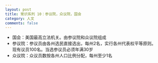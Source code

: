 ```yaml
---
layout: post
title: 常识系列 10：参议院，众议院，国会
category: 人文
comments: false
---
```


 * 国会：美国最高立法机关。由参议院和众议院组成
 * 参议院：参议员由各州选民直接选出，每州2名，实行各州代表权平等原则。现有议员100名。当选参议员必须年满30岁
 * 众议院：众议员数按各州人口比例分配，每州至少1名
 
